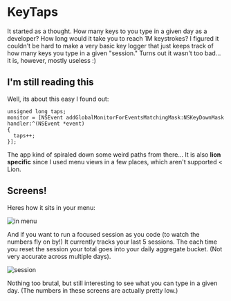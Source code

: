 KeyTaps
=======

It started as a thought. How many keys to you type in a given day as a developer? How long would it take you to reach 1M keystrokes? 
I figured it couldn't be hard to make a very basic key logger that just keeps track of how many keys you type in a given "session." Turns out
it wasn't too bad... it is, however, mostly useless :)

I'm still reading this
----------------------

Well, its about this easy I found out:

    unsigned long taps;
    monitor = [NSEvent addGlobalMonitorForEventsMatchingMask:NSKeyDownMask handler:^(NSEvent *event)
    {
      taps++;
    }];

The app kind of spiraled down some weird paths from there... It is also **lion specific** since I used menu views in a few places, which aren't
supported < Lion.

Screens!
-------------

Heres how it sits in your menu: 

![in menu](https://raw.github.com/robhurring/KeyTaps/master/.images/in-menu.png)

And if you want to run a focused session as you code (to watch the numbers fly on by!)
It currently tracks your last 5 sessions. The each time you reset the session your total goes into your daily aggregate bucket. (Not very accurate across multiple days).

![session](https://raw.github.com/robhurring/KeyTaps/master/.images/current-session.png)

Nothing too brutal, but still interesting to see what you can type in a given day. (The numbers in these screens are actually pretty low.)
